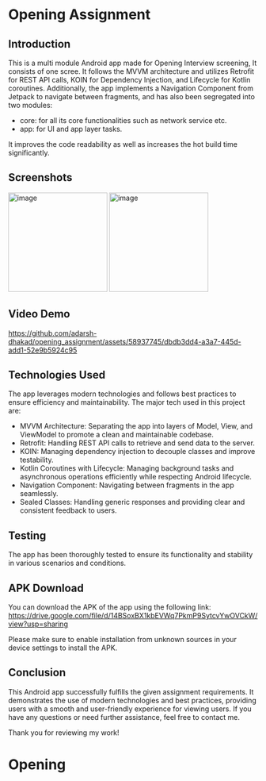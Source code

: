# Opening Assignment

## Introduction
This is a multi module Android app made for Opening Interview screening, It consists of one scree. It follows the MVVM architecture and utilizes Retrofit for REST API calls, KOIN for Dependency Injection, and Lifecycle for Kotlin coroutines. Additionally, the app implements a Navigation Component from Jetpack to navigate between fragments, and has also been segregated into two modules:
- core: for all its core functionalities such as network service etc.
- app: for UI and app layer tasks.

It improves the code readability as well as increases the hot build time significantly.

## Screenshots
<img width="200" alt="image" src="https://github.com/adarsh-dhakad/opening_assignment/assets/58937745/1712330e-f823-4987-bfb4-ac2a26ac3956">

<img width="200" alt="image" src="https://github.com/adarsh-dhakad/opening_assignment/assets/58937745/eb6ab6ad-2ea2-42b0-9ee3-cf7a46dfdb1e">


## Video Demo


https://github.com/adarsh-dhakad/opening_assignment/assets/58937745/dbdb3dd4-a3a7-445d-add1-52e9b5924c95





## Technologies Used

The app leverages modern technologies and follows best practices to ensure efficiency and maintainability. The major tech used in this project are:

- MVVM Architecture: Separating the app into layers of Model, View, and ViewModel to promote a clean and maintainable codebase.
- Retrofit: Handling REST API calls to retrieve and send data to the server.
- KOIN: Managing dependency injection to decouple classes and improve testability.
- Kotlin Coroutines with Lifecycle: Managing background tasks and asynchronous operations efficiently while respecting Android lifecycle.
- Navigation Component: Navigating between fragments in the app seamlessly.
- Sealed Classes: Handling generic responses and providing clear and consistent feedback to users.

## Testing

The app has been thoroughly tested to ensure its functionality and stability in various scenarios and conditions.


## APK Download

You can download the APK of the app using the following link: https://drive.google.com/file/d/14BSoxBX1kbEVWq7PkmP9SytcvYwOVCkW/view?usp=sharing

Please make sure to enable installation from unknown sources in your device settings to install the APK.

## Conclusion

This Android app successfully fulfills the given assignment requirements. It demonstrates the use of modern technologies and best practices, providing users with a smooth and user-friendly experience for viewing users. If you have any questions or need further assistance, feel free to contact me.

Thank you for reviewing my work!
# Opening
